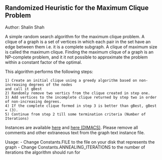 <h2>Randomized Heuristic for the Maximum Clique Problem</h2>

Author: Shalin Shah

A simple random search algorithm for the maximum clique problem. A clique of a graph is a set of vertices in which each pair in the set have an edge between them i.e. it is a complete subgraph. A clique of maximum  size is called the maximum clique. Finding the maximum clique of a graph is an NP-complete problem, and it it not possible to approximate the problem within a constant factor of the optimal.

This algorithm performs the following steps:

	1) Create an initial clique using a greedy algorithm based on non-increasing degrees of the nodes
	and call it gBest
	2) Randomly remove two vertics from the clique created in step one.
	3) Add vertices to the incomplete clique returned by step two in order of non-increasing degrees.
	4) If the complete clique formed in step 3 is better than gBest, gBest = (3).
	5) Continue from step 2 till some termination criteria (Number of Iterations)

Instances are available <a href="http://www.nlsde.buaa.edu.cn/~kexu/benchmarks/graph-benchmarks.htm">here</a> and <a href="http://iridia.ulb.ac.be/~fmascia/maximum_clique/DIMACS-benchmark">here (DIMACS)</a>. Please remove all comments and other extraneous text from the graph text instance file.

Usage:
	- Change Constants.FILE to the file on your disk that represents the graph
	- Change Constants.ANNEALING_ITERATIONS to the number of iterations the algorithm should run for
